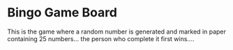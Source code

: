 # Bingo Game Board 

This is the game where a random number is generated and marked in paper containing 25 numbers... the person who complete it first wins....
